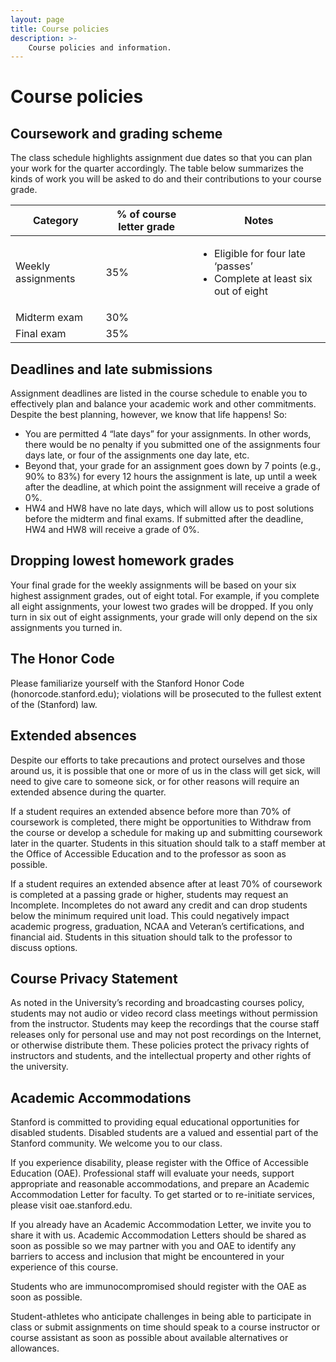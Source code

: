 ```yaml
---
layout: page
title: Course policies
description: >-
    Course policies and information.
---
```


# Course policies

## Coursework and grading scheme

The class schedule highlights assignment due dates so that you can plan your work for the quarter accordingly. The table below summarizes the kinds of work you will be asked to do and their contributions to your course grade.

| Category             | % of course letter grade | Notes                                         |
|----------------------|--------------------------|-----------------------------------------------|
| Weekly assignments   | 35%                      | <ul><li>Eligible for four late ‘passes’</li><li>Complete at least six out of eight</li></ul>|
| Midterm exam         | 30%                      |                                               |
| Final exam           | 35%                      |                                               |


## Deadlines and late submissions
Assignment deadlines are listed in the course schedule to enable you to effectively plan and balance your academic work and other commitments. Despite the best planning, however, we know that life happens! So:
- You are permitted 4 “late days” for your assignments. In other words, there would be no penalty if you submitted one of the assignments four days late, or four of the assignments one day late, etc.
- Beyond that, your grade for an assignment goes down by 7 points (e.g., 90% to 83%) for every 12 hours the assignment is late, up until a week after the deadline, at which point the assignment will receive a grade of 0%.
- HW4 and HW8 have no late days, which will allow us to post solutions before the midterm and final exams. If submitted after the deadline, HW4 and HW8 will receive a grade of 0%.

## Dropping lowest homework grades
Your final grade for the weekly assignments will be based on your six highest assignment grades, out of eight total. For example, if you complete all eight assignments, your lowest two grades will be dropped. If you only turn in six out of eight assignments, your grade will only depend on the six assignments you turned in.

## The Honor Code
Please familiarize yourself with the Stanford Honor Code (honorcode.stanford.edu); violations will be prosecuted to the fullest extent of the (Stanford) law.

## Extended absences
Despite our efforts to take precautions and protect ourselves and those around us, it is possible that one or more of us in the class will get sick, will need to give care to someone sick, or for other reasons will require an extended absence during the quarter.  

If a student requires an extended absence before more than 70% of coursework is completed, there might be opportunities to Withdraw from the course or develop a schedule for making up and submitting coursework later in the quarter. Students in this situation should talk to a staff member at the Office of Accessible Education and to the professor as soon as possible.  

If a student requires an extended absence after at least 70% of coursework is completed at a passing grade or higher, students may request an Incomplete. Incompletes do not award any credit and can drop students below the minimum required unit load. This could negatively impact academic progress, graduation, NCAA and Veteran’s certifications, and financial aid. Students in this situation should talk to the professor to discuss options.

## Course Privacy Statement
As noted in the University’s recording and broadcasting courses policy, students may not audio or video record class meetings without permission from the instructor. Students may keep the recordings that the course staff releases only for personal use and may not post recordings on the Internet, or otherwise distribute them. These policies protect the privacy rights of instructors and students, and the intellectual property and other rights of the university.

## Academic Accommodations

Stanford is committed to providing equal educational opportunities for disabled students. Disabled students are a valued and essential part of the Stanford community. We welcome you to our class.  

If you experience disability, please register with the Office of Accessible Education (OAE). Professional staff will evaluate your needs, support appropriate and reasonable accommodations, and prepare an Academic Accommodation Letter for faculty. To get started or to re-initiate services, please visit oae.stanford.edu.  

If you already have an Academic Accommodation Letter, we invite you to share it with us. Academic Accommodation Letters should be shared as soon as possible so we may partner with you and OAE to identify any barriers to access and inclusion that might be encountered in your experience of this course.  

Students who are immunocompromised should register with the OAE as soon as possible.  

Student-athletes who anticipate challenges in being able to participate in class or submit assignments on time should speak to a course instructor or course assistant as soon as possible about available alternatives or allowances.  
